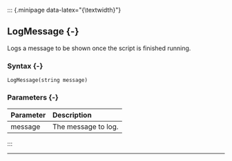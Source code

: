 ::: {.minipage data-latex="{\textwidth}"}
## LogMessage {-}

Logs a message to be shown once the script is finished running.

### Syntax {-}

```{sql}
LogMessage(string message)
```

### Parameters {-}

**Parameter** | **Description**
| :-- | :-- |
message | The message to log.
:::

***
